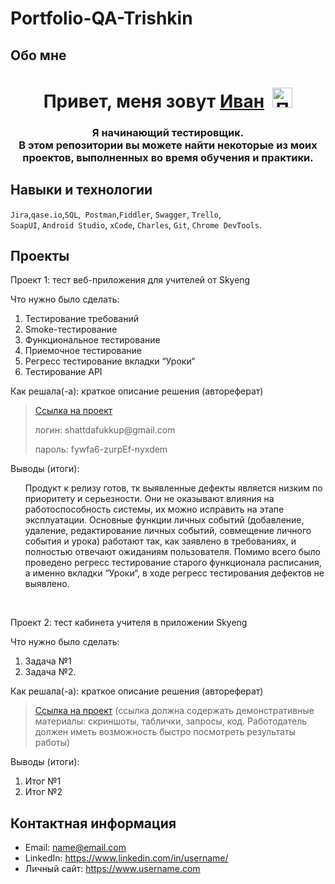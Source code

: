 # Portfolio-QA-Trishkin


## Обо мне 
<h1 align="center">Привет, меня зовут <a href="https://github.com/IvanTrishkin" target="_blank">Иван</a><span>&nbsp;&nbsp;<img src="https://github.com/blackcater/blackcater/raw/main/images/Hi.gif" alt="Привет" width="32" height="32"></span></h1>
<h3 align="center">Я начинающий тестировщик.<br>В этом репозитории вы можете найти некоторые из моих проектов, выполненных во время обучения и практики.</h3>


## Навыки и технологии
``Jira``,``qase.io``,``SQL``,`` Postman``,``Fiddler``, ``Swagger``, ``Trello``, <br>
``SoapUI``, ``Android Studio``, ``xCode``, ``Charles``, ``Git``, ``Chrome DevTools``.







## Проекты

<p> Проект 1: тест веб-приложения для учителей от Skyeng</p>
<p>Что нужно было сделать:<p>
<ol>
  <li>Тестирование требований</li>
  <li>Smoke-тестирование</li>
  <li>Функциональное тестирование</li>
  <li>Приемочное тестирование</li>
  <li>Регресс тестирование вкладки “Уроки“</li>
  <li>Тестирование API</li>
</ol>

<p>Как решала(-а): краткое описание решения (автореферат)<p>

> <a href="https://shattdafukkup.atlassian.net/wiki/spaces/1/overview">Ссылка на проект</a>
> <p> логин: shattdafukkup@gmail.com </p>
> <p> пароль: fywfa6-zurpEf-nyxdem </p>
 
 <p>Выводы (итоги):<p>
<ol>
  <p>Продукт к релизу готов, тк выявленные дефекты является низким по приоритету и серьезности. Они не оказывают влияния на работоспособность системы, их можно исправить на этапе эксплуатации. Основные функции личных событий (добавление, удаление, редактирование личных событий, совмещение личного события и урока) работают так, как заявлено в требованиях, и полностью отвечают ожиданиям пользователя. Помимо всего было проведено регресс тестирование старого функционала расписания, а именно вкладки “Уроки“, в ходе регресс тестирования дефектов не выявлено.</p>
</ol>


<br> 

<p> Проект 2: тест кабинета учителя в приложении Skyeng</p>
<p>Что нужно было сделать:<p>
<ol>
  <li>Задача №1</li>
  <li>Задача №2.</li>
</ol>

<p>Как решала(-а): краткое описание решения (автореферат)<p>

>  <a href="https://fogen.notion.site/fogen/1-2-Web-REST-API-Postman-5f1700d11e1840b2a4e244b38cb0190f">Ссылка на проект</a>
  (ссылка должна содержать демонстративные материалы: скриншоты, таблички, запросы, код. Работодатель должен иметь возможность быстро посмотреть результаты работы)
 
 <p>Выводы (итоги):<p>
<ol>
  <li>Итог №1</li>
  <li>Итог №2</li>
</ol>



## Контактная информация
- Email: name@email.com
- LinkedIn: https://www.linkedin.com/in/username/
- Личный сайт: https://www.username.com
